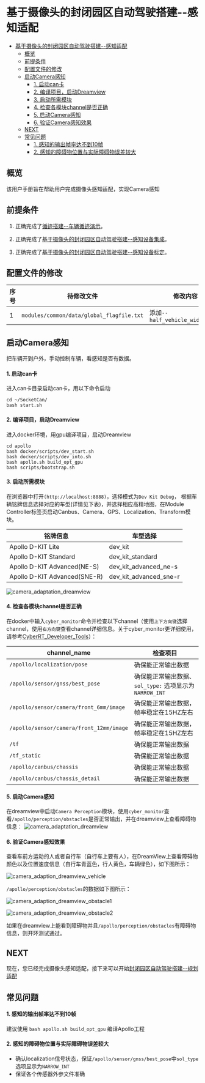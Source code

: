 # 基于摄像头的封闭园区自动驾驶搭建--感知适配

- [基于摄像头的封闭园区自动驾驶搭建--感知适配](#基于摄像头的封闭园区自动驾驶搭建--感知适配)
  - [概览](#概览)
  - [前提条件](#前提条件)
  - [配置文件的修改](#配置文件的修改)
  - [启动Camera感知](#启动camera感知)
      - [1. 启动can卡](#1-启动can卡)
      - [2. 编译项目，启动Dreamview](#2-编译项目启动dreamview)
      - [3. 启动所需模块](#3-启动所需模块)
      - [4. 检查各模块channel是否正确](#4-检查各模块channel是否正确)
      - [5. 启动Camera感知](#5-启动camera感知)
      - [6. 验证Camera感知效果](#6-验证camera感知效果)
  - [NEXT](#next)
  - [常见问题](#常见问题)
      - [1. 感知的输出帧率达不到10帧](#1-感知的输出帧率达不到10帧)
      - [2. 感知的障碍物位置与实际障碍物误差较大](#2-感知的障碍物位置与实际障碍物误差较大)


## 概览
该用户手册旨在帮助用户完成摄像头感知适配，实现Camera感知

## 前提条件

 1. 正确完成了[循迹搭建--车辆循迹演示](../Waypoint_Following/Start_Waypoint_Following_cn.md)。

 2. 正确完成了[基于摄像头的封闭园区自动驾驶搭建--感知设备集成](Sensor_Integration_cn.md)。
 
 3. 正确完成了[基于摄像头的封闭园区自动驾驶搭建--感知设备标定](Sensor_Calibration_cn.md)。

## 配置文件的修改

|序号 | 待修改文件 | 修改内容 | 
|---|---|---|
|  1 | `modules/common/data/global_flagfile.txt` |  添加`--half_vehicle_width=0.43` |

## 启动Camera感知

把车辆开到户外，手动控制车辆，看感知是否有数据。



#### 1. 启动can卡

进入can卡目录启动can卡，用以下命令启动

    cd ~/SocketCan/
    bash start.sh

#### 2. 编译项目，启动Dreamview
进入docker环境，用gpu编译项目，启动Dreamview 

    cd apollo
    bash docker/scripts/dev_start.sh
    bash docker/scripts/dev_into.sh
    bash apollo.sh build_opt_gpu
    bash scripts/bootstrap.sh

#### 3. 启动所需模块
在浏览器中打开`(http://localhost:8888)`，选择模式为`Dev Kit Debug`， 根据车辆铭牌信息选择对应的车型(详情见下表)，并选择相应高精地图，在Module Controller标签页启动Canbus、Camera、GPS、Localization、Transform模块。

| 铭牌信息 | 车型选择 | 
|---|---|
| Apollo D-KIT Lite | dev_kit |
| Apollo D-KIT Standard  | dev_kit_standard |
| Apollo D-KIT Advanced(NE-S)| dev_kit_advanced_ne-s |
| Apollo D-KIT Advanced(SNE-R) | dev_kit_advanced_sne-r  |

![camera_adaptation_dreamview](images/camera_adaptation_dreamview.png)

#### 4. 检查各模块channel是否正确

在docker中输入`cyber_monitor`命令并检查以下channel（使用`上下方向键`选择channel，使用`右方向键`查看channel详细信息。关于cyber_monitor更详细使用，请参考[CyberRT_Developer_Tools](../../cyber/CyberRT_Developer_Tools.md)）：
	
| channel_name | 检查项目 | 
|---|---|
|`/apollo/localization/pose`| 确保能正常输出数据 | 
|`/apollo/sensor/gnss/best_pose` | 确保能正常输出数据、`sol_type:` 选项显示为`NARROW_INT` |
|`/apollo/sensor/camera/front_6mm/image` | 确保能正常输出数据，帧率稳定在15HZ左右 |
|`/apollo/sensor/camera/front_12mm/image` | 确保能正常输出数据，帧率稳定在15HZ左右 |
|`/tf`| 确保能正常输出数据 |
|`/tf_static` | 确保能正常输出数据 |
|`/apollo/canbus/chassis`|确保能正常输出数据|
|`/apollo/canbus/chassis_detail`|确保能正常输出数据|

#### 5. 启动Camera感知
在dreamview中启动`Camera Perception`模块，使用`cyber_monitor`查看`/apollo/perception/obstacles`是否正常输出，并在dreamview上查看障碍物信息：
![camera_adaptation_dreamview](images/camera_adaptation_dreamview_start_perception.png)

#### 6. 验证Camera感知效果
查看车前方运动的人或者自行车（自行车上要有人），在DreamView上查看障碍物颜色以及位置速度信息（自行车青蓝色，行人黄色，车辆绿色），如下图所示：

![camera_adaption_dreamview_vehicle](images/camera_adaption_dreamview_vehicle.png)

`/apollo/perception/obstacles`的数据如下图所示：

![camera_adaption_dreamview_obstacle1](images/camera_adaption_dreamview_obstacle1.png)

![camera_adaption_dreamview_obstacle2](images/camera_adaption_dreamview_obstacle2.png)

如果在dreamview上能看到障碍物并且`/apollo/perception/obstacles`有障碍物信息，则开环测试通过。

## NEXT
现在，您已经完成摄像头感知适配，接下来可以开始[封闭园区自动驾驶搭建--规划适配](../Lidar_Based_Auto_Driving/Planning_Configuration_cn.md)

## 常见问题

#### 1. 感知的输出帧率达不到10帧
建议使用 `bash apollo.sh build_opt_gpu` 编译Apollo工程

#### 2. 感知的障碍物位置与实际障碍物误差较大
* 确认localization信号状态，保证`/apollo/sensor/gnss/best_pose`中`sol_type` 选项显示为`NARROW_INT`
* 保证各个传感器外参文件准确


